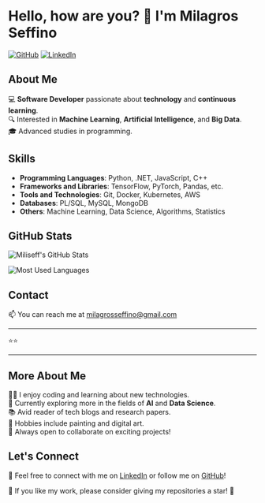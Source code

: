 # Hello, how are you? 👋 I'm Milagros Seffino

[![GitHub](https://img.shields.io/badge/GitHub-%40Miliseff-black?style=flat&logo=github)](https://github.com/Miliseff)
[![LinkedIn](https://img.shields.io/badge/LinkedIn-%40Miliseff-blue?style=flat&logo=linkedin)](https://www.linkedin.com/in/milagros-seffino)

## About Me

💻 **Software Developer** passionate about **technology** and **continuous learning**.  
🔍 Interested in **Machine Learning**, **Artificial Intelligence**, and **Big Data**.  
🎓 Advanced studies in programming.

## Skills

- **Programming Languages**: Python, .NET, JavaScript, C++
- **Frameworks and Libraries**: TensorFlow, PyTorch, Pandas, etc.
- **Tools and Technologies**: Git, Docker, Kubernetes, AWS
- **Databases**: PL/SQL, MySQL, MongoDB
- **Others**: Machine Learning, Data Science, Algorithms, Statistics

## GitHub Stats

![Miliseff's GitHub Stats](https://github-readme-stats.vercel.app/api?username=Miliseff&show_icons=true&theme=radical)

![Most Used Languages](https://github-readme-stats.vercel.app/api/top-langs/?username=Miliseff&layout=compact&theme=radical)

## Contact

📫 You can reach me at [milagrosseffino@gmail.com](mailto:milagrosseffino@gmail.com)  

---

⭐️⭐️

---

## More About Me

👩‍💻 I enjoy coding and learning about new technologies.  
🌱 Currently exploring more in the fields of **AI** and **Data Science**.  
📚 Avid reader of tech blogs and research papers.  
🎨 Hobbies include painting and digital art.  
🤝 Always open to collaborate on exciting projects!

## Let's Connect

🔗 Feel free to connect with me on [LinkedIn](https://www.linkedin.com/in/Miliseff) or follow me on [GitHub](https://github.com/Miliseff)!

🌟 If you like my work, please consider giving my repositories a star! 🌟
